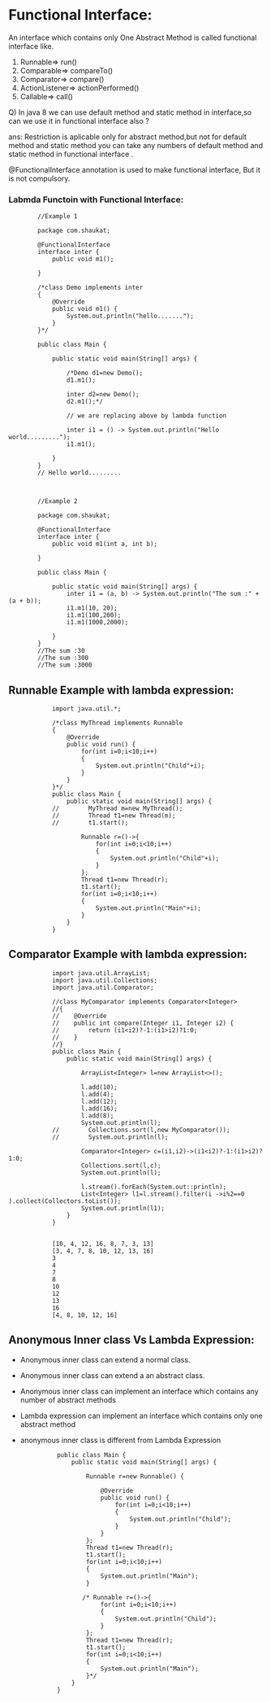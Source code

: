 # Functional Interface:

An interface which contains only One Abstract Method is called functional interface like.  

1. Runnable=>   run()
2. Comparable=> compareTo()
3. Comparator=> compare()
4. ActionListener=> actionPerformed()
5. Callable=> call()

Q) In java 8 we can use default method and static method in interface,so can we use it in functional interface also ?  

ans: Restriction is aplicable only for abstract method,but not for default method and static method you can take any numbers of default method and static method in functional interface .

@FunctionalInterface annotation is used to make functional interface, But it is not compulsory.

### Labmda Functoin with Functional Interface:
        
            //Example 1
            
            package com.shaukat;

            @FunctionalInterface
            interface inter {
                public void m1();

            }

            /*class Demo implements inter
            {
                @Override
                public void m1() {
                    System.out.println("hello.......");
                }
            }*/

            public class Main {

                public static void main(String[] args) {

                    /*Demo d1=new Demo();
                    d1.m1();

                    inter d2=new Demo();
                    d2.m1();*/

                    // we are replacing above by lambda function

                    inter i1 = () -> System.out.println("Hello world.........");
                    i1.m1();

                }
            }
            // Hello world.........        
            
            
            
            //Example 2
           
            package com.shaukat;

            @FunctionalInterface
            interface inter {
                public void m1(int a, int b);

            }

            public class Main {

                public static void main(String[] args) {
                    inter i1 = (a, b) -> System.out.println("The sum :" + (a + b));
                    i1.m1(10, 20);
                    i1.m1(100,200);
                    i1.m1(1000,2000);

                }
            }
            //The sum :30
            //The sum :300
            //The sum :3000
            
## Runnable Example with lambda expression:

                import java.util.*;

                /*class MyThread implements Runnable
                {
                    @Override
                    public void run() {
                        for(int i=0;i<10;i++)
                        {
                            System.out.println("Child"+i);
                        }
                    }
                }*/
                public class Main {
                    public static void main(String[] args) {
                //        MyThread m=new MyThread();
                //        Thread t1=new Thread(m);
                //        t1.start();

                        Runnable r=()->{
                            for(int i=0;i<10;i++)
                            {
                                System.out.println("Child"+i);
                            }
                        };
                        Thread t1=new Thread(r);
                        t1.start();
                        for(int i=0;i<10;i++)
                        {
                            System.out.println("Main"+i);
                        }
                    }
                }        

## Comparator Example with lambda expression:

                import java.util.ArrayList;
                import java.util.Collections;
                import java.util.Comparator;

                //class MyComparator implements Comparator<Integer>
                //{
                //    @Override
                //    public int compare(Integer i1, Integer i2) {
                //        return (i1<i2)?-1:(i1>i2)?1:0;
                //    }
                //}
                public class Main {
                    public static void main(String[] args) {

                        ArrayList<Integer> l=new ArrayList<>();

                        l.add(10);
                        l.add(4);
                        l.add(12);
                        l.add(16);
                        l.add(8);
                        System.out.println(l);
                //        Collections.sort(l,new MyComparator());
                //        System.out.println(l);

                        Comparator<Integer> c=(i1,i2)->(i1<i2)?-1:(i1>i2)?1:0;
                        Collections.sort(l,c);
                        System.out.println(l);
                        
                        l.stream().forEach(System.out::println);
                        List<Integer> l1=l.stream().filter(i ->i%2==0 ).collect(Collectors.toList());
                        System.out.println(l1);
                    }
                }
                
                
                [10, 4, 12, 16, 8, 7, 3, 13]
                [3, 4, 7, 8, 10, 12, 13, 16]
                3
                4
                7
                8
                10
                12
                13
                16
                [4, 8, 10, 12, 16]
## Anonymous Inner class Vs Lambda Expression:
* Anonymous inner class can extend a normal class.
* Anonymous inner class can extend a an abstract class.
* Anonymous inner class can implement an interface which contains any number of abstract methods

* Lambda expression can implement an interface which contains only one abstract method
* anonymous inner class is different from Lambda Expression

                public class Main {
                    public static void main(String[] args) {

                        Runnable r=new Runnable() {

                            @Override
                            public void run() {
                                for(int i=0;i<10;i++)
                                {
                                    System.out.println("Child");
                                }
                            }
                        };
                        Thread t1=new Thread(r);
                        t1.start();
                        for(int i=0;i<10;i++)
                        {
                            System.out.println("Main");
                        }

                       /* Runnable r=()->{
                            for(int i=0;i<10;i++)
                            {
                                System.out.println("Child");
                            }
                        };
                        Thread t1=new Thread(r);
                        t1.start();
                        for(int i=0;i<10;i++)
                        {
                            System.out.println("Main");
                        }*/
                    }
                }
